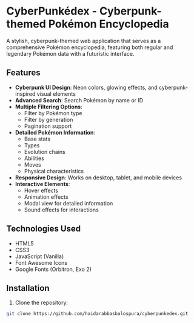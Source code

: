 # CyberPunkédex - Cyberpunk-themed Pokémon Encyclopedia

A stylish, cyberpunk-themed web application that serves as a comprehensive Pokémon encyclopedia, featuring both regular and legendary Pokémon data with a futuristic interface.

## Features

- **Cyberpunk UI Design**: Neon colors, glowing effects, and cyberpunk-inspired visual elements
- **Advanced Search**: Search Pokémon by name or ID
- **Multiple Filtering Options**:
  - Filter by Pokémon type
  - Filter by generation
  - Pagination support
- **Detailed Pokémon Information**:
  - Base stats
  - Types
  - Evolution chains
  - Abilities
  - Moves
  - Physical characteristics
- **Responsive Design**: Works on desktop, tablet, and mobile devices
- **Interactive Elements**:
  - Hover effects
  - Animation effects
  - Modal view for detailed information
  - Sound effects for interactions

## Technologies Used

- HTML5
- CSS3
- JavaScript (Vanilla)
- Font Awesome Icons
- Google Fonts (Orbitron, Exo 2)

## Installation

1. Clone the repository:
```sh
git clone https://github.com/haidarabbasbalospura/cyberpunkedex.git